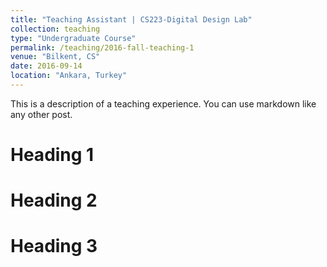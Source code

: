 ```yaml
---
title: "Teaching Assistant | CS223-Digital Design Lab"
collection: teaching
type: "Undergraduate Course"
permalink: /teaching/2016-fall-teaching-1
venue: "Bilkent, CS"
date: 2016-09-14
location: "Ankara, Turkey"
---
```



This is a description of a teaching experience. You can use markdown like any other post.

Heading 1
======

Heading 2
======

Heading 3
======